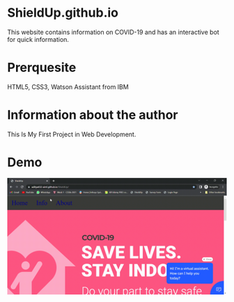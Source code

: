 # ShieldUp.github.io

This website contains information on COVID-19 and has an interactive bot for quick information.

# Prerquesite

HTML5,
CSS3,
Watson Assistant from IBM

# Information about the author

This Is My First Project in Web Development.

# Demo

![Alt Text](https://github.com/aditya432-aiml/ShieldUp/blob/811892a1092ce2968dd6de43c0da7c8592cc4870/ShieldUp%20-%20Google%20Chrome%202022-07-26%2012-36-07.gif)
